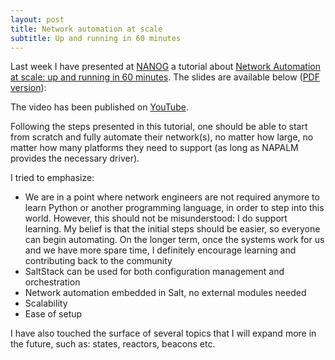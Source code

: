 ```yaml
---
layout: post
title: Network automation at scale
subtitle: Up and running in 60 minutes
---
```


Last week I have presented at [NANOG](https://www.nanog.org/about/home) a tutorial about [Network Automation at scale: up and running in 60 minutes](http://nanog.org/meetings/abstract?id=3031). The slides are available below ([PDF version](https://www.nanog.org/sites/default/files/1_Ulinic_Network_Automation_At_v1.pdf)):

<script async class="speakerdeck-embed" data-id="1bacc787a0344346a1e2e260ebd1b29d" data-ratio="1.77777777777778" src="//speakerdeck.com/assets/embed.js"></script>

The video has been published on [YouTube](https://www.youtube.com/watch?v=99jHvkVM0Dk).

Following the steps presented in this tutorial, one should be able to start from scratch and fully automate their network(s), no matter how large, no matter how many platforms they need to support (as long as NAPALM provides the necessary driver).

I tried to emphasize:

- We are in a point where network engineers are not required anymore to learn Python or another programming language, in order to step into this world. However, this should not be misunderstood: I do support learning. My belief is that the initial steps should be easier, so everyone can begin automating. On the longer term, once the systems work for us and we have more spare time, I definitely encourage learning and contributing back to the community
- SaltStack can be used for both configuration management and orchestration
- Network automation embedded in Salt, no external modules needed
- Scalability
- Ease of setup

I have also touched the surface of several topics that I will expand more in the future, such as: states, reactors, beacons etc.
